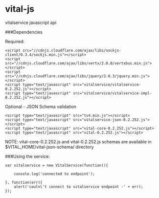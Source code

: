 vital-js
========

vitalservice javascript api


###Dependencies

Required:

    <script src="//cdnjs.cloudflare.com/ajax/libs/sockjs-client/0.3.4/sockjs.min.js"></script>
    <script src="//cdnjs.cloudflare.com/ajax/libs/vertx/2.0.0/vertxbus.min.js"></script>
    <script src="//cdnjs.cloudflare.com/ajax/libs/jquery/2.0.3/jquery.min.js"></script>
    <script type="text/javascript" src="vitalservice/vitalservice-0.2.252.js"></script>
    <script type="text/javascript" src="vitalservice/vitalservice-impl-0.2.252.js"></script>


Optional - JSON Schema validation

    <script type="text/javascript" src="tv4.min.js"></script>
    <script type="text/javascript" src="vitalservice-json-0.2.252.js"></script>
    <script type="text/javascript" src="vital-core-0.2.252.js"></script>
    <script type="text/javascript" src="vital-0.2.252.js"></script>


NOTE: vital-core-0.2.252.js and vital-0.2.252.js schemas are available in $VITAL_HOME/vital-json-schema/ directory


###Using the service:

    var vitalservice = new VitalService(function(){

        console.log('connected to endpoint');
  
	}, function(err){
		alert('couln\'t connect to vitalservice endpoint -' + err);
	});
